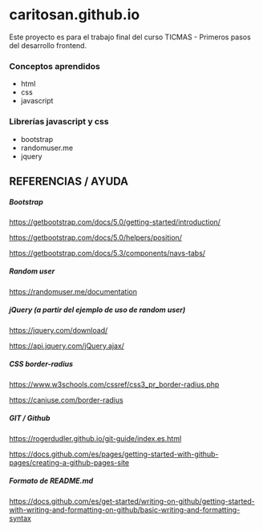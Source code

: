# caritosan.github.io
Este proyecto es para el trabajo final del curso TICMAS - Primeros pasos del desarrollo frontend.

### Conceptos aprendidos
- html
- css
- javascript

### Librerías javascript y css
- bootstrap
- randomuser.me
- jquery


## REFERENCIAS / AYUDA

##### Bootstrap
https://getbootstrap.com/docs/5.0/getting-started/introduction/

https://getbootstrap.com/docs/5.0/helpers/position/

https://getbootstrap.com/docs/5.3/components/navs-tabs/
  
##### Random user
https://randomuser.me/documentation

##### jQuery (a partir del ejemplo de uso de random user)
https://jquery.com/download/

https://api.jquery.com/jQuery.ajax/

##### CSS border-radius
https://www.w3schools.com/cssref/css3_pr_border-radius.php

https://caniuse.com/border-radius

##### GIT / Github
https://rogerdudler.github.io/git-guide/index.es.html

https://docs.github.com/es/pages/getting-started-with-github-pages/creating-a-github-pages-site

##### Formato de README.md
https://docs.github.com/es/get-started/writing-on-github/getting-started-with-writing-and-formatting-on-github/basic-writing-and-formatting-syntax
